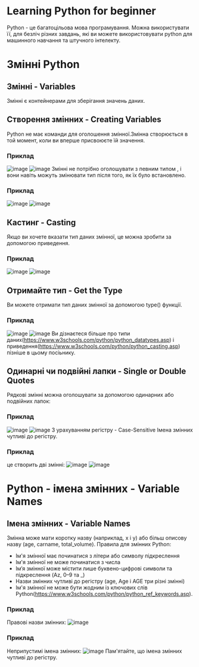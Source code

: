 # Learning Python for beginner
Python - це багатоцільова мова програмування. Можна використувати її, для безліч різних завдань, які ви можете використовувати python для машинного навчання та штучного інтелекту.
# Змінні Python
## Змінні - Variables
Змінні є контейнерами для зберігання значень даних.
## Створення змінних -  Creating Variables
Python не має команди для оголошення змінної.Змінна створюється в той момент, коли ви вперше присвоюєте їй значення.
### Приклад
![image](https://github.com/ksnvtg/demo-repo/assets/130612714/bcc9fbe1-6fa0-4311-bca3-6606b47ff12f)
![image](https://github.com/ksnvtg/demo-repo/assets/130612714/cb45aae8-e441-4b70-b5e6-395c4ba5eeba)
Змінні не потрібно оголошувати з певним типом , і вони навіть можуть змінювати тип після того, як їх було встановлено.
### Приклад
![image](https://github.com/ksnvtg/demo-repo/assets/130612714/c7a81934-7e3d-4e51-a690-5ed35fc8854a)
![image](https://github.com/ksnvtg/demo-repo/assets/130612714/4176f9c0-ea18-4aab-adaf-5b5348ed9d33)
## Кастинг - Casting
Якщо ви хочете вказати тип даних змінної, це можна зробити за допомогою приведення.
### Приклад
![image](https://github.com/ksnvtg/demo-repo/assets/130612714/a3e39b7c-6c8b-428c-8ce2-6e40af99e04a)
![image](https://github.com/ksnvtg/demo-repo/assets/130612714/904d0523-6037-4713-a630-bb3d1f0b6513)
## Отримайте тип - Get the Type
Ви можете отримати тип даних змінної за допомогою type() функції.
### Приклад
![image](https://github.com/ksnvtg/demo-repo/assets/130612714/c05cf347-03f7-4894-b0fc-18472000bacb)
![image](https://github.com/ksnvtg/demo-repo/assets/130612714/9011012d-7c79-42c4-8b73-b300a45aefbb)
Ви дізнаєтеся більше про типи даних(https://www.w3schools.com/python/python_datatypes.asp) і приведення(https://www.w3schools.com/python/python_casting.asp) пізніше в цьому посіьнику.
## Одинарні чи подвійні лапки - Single or Double Quotes
Рядкові змінні можна оголошувати за допомогою одинарних або подвійних лапок:
### Приклад
![image](https://github.com/ksnvtg/demo-repo/assets/130612714/e9037fae-937c-43d5-99d2-f501c91cce07)
![image](https://github.com/ksnvtg/demo-repo/assets/130612714/74a4eb8f-1236-4194-86e0-847cce90fcdb)
З урахуванням регістру - Case-Sensitive
Імена змінних чутливі до регістру.
### Приклад
це створить дві змінні:
![image](https://github.com/ksnvtg/demo-repo/assets/130612714/abb0dbed-489f-463f-ae6f-eb32375c734c)
![image](https://github.com/ksnvtg/demo-repo/assets/130612714/34acfbc9-f967-400e-8d68-f4681bfa72e0)
# Python - імена змінних - Variable Names
## Імена змінних - Variable Names
Змінна може мати коротку назву (наприклад, x і y) або більш описову назву (age, carname, total_volume). Правила для змінних Python:
* Ім'я змінної має починатися з літери або символу підкреслення
* Ім'я змінної не може починатися з числа
* Ім’я змінної може містити лише буквено-цифрові символи та підкреслення (Az, 0–9 та _)
* Назви змінних чутливі до регістру (age, Age і AGE три різні змінні)
* Ім'я змінної не може бути жодним із ключових слів Python(https://www.w3schools.com/python/python_ref_keywords.asp).
### Приклад
Правові назви змінних:
![image](https://github.com/ksnvtg/demo-repo/assets/130612714/98037331-c70b-447a-9e51-2711d4178c29)
### Приклад 
Неприпустимі імена змінних:
![image](https://github.com/ksnvtg/demo-repo/assets/130612714/67129ae6-08c3-4264-8b20-6b944848ad3a)
Пам'ятайте, що імена змінних чутливі до регістру.

